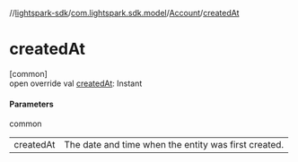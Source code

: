//[lightspark-sdk](../../../index.md)/[com.lightspark.sdk.model](../index.md)/[Account](index.md)/[createdAt](created-at.md)

# createdAt

[common]\
open override val [createdAt](created-at.md): Instant

#### Parameters

common

| | |
|---|---|
| createdAt | The date and time when the entity was first created. |
